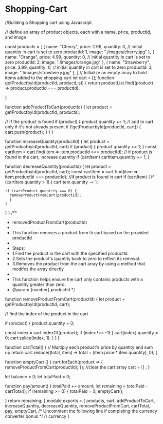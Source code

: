 # Shopping-Cart
//Building a Shopping cart using Javascript. 

// define an array of product objects, each with a name, price, productId, and image

const products = [
  {
    name: "Cherry",
    price: 2.99,
    quantity: 0, // initial quantity in cart is set to zero
    productId: 1,
    image: "./images/cherry.jpg"
  },
  {
    name: "Orange",
    price: 4.99,
    quantity: 0, // initial quantity in cart is set to zero
    productId: 2,
    image: "./images/orange.jpg"
  },
  {
    name: "Strawberry",
    price: 3.99,
    quantity: 0, // initial quantity in cart is set to zero
    productId: 3,
    image: "./images/strawberry.jpg"
  },
]
// Initialize an empty array to hold items added to the shopping cart
let cart = [];
function  getProductbyId(productId, productList) {
   return productList.find((product) => product.productId  === productId);
   
}



function addProductToCart(productId) { 
 let product = getProductbyId(productId, products);

 // If the product is found
  if (product) {
      product.quantity += 1;
  // add to cart only if it's not already present
  if (!getProductbyId(productId, cart)) {
    cart.push(product);
    }
  }
}

function increaseQuantity(productId) {
  let product = getProductbyId(productId, cart)
  if (product) {
    product.quantity += 1;
  }
  const cartItem = cart.find(item => item.productId === productId);
  // if product is found in the cart, increase quantity
  if (cartItem) cartItem.quantity += 1;
}

function decreaseQuantity(productId) {
  let product = getProductbyId(productId, cart);
  const cartItem = cart.find(item => item.productId === productId);
  //if product is found in cart
  if (cartItem) {
    if (cartItem.quantity > 1) {
      cartItem.quantity -= 1;

    if (cartProduct.quantity === 0) {
      removeProductFromCart(productId);
      }
    }
  }
}
/**
 * removedProductFromCart(productId)
 * 
 * This function removes a product from th cart based on the provided productId
 * 
 * Steps:
 * 1.Find the product in the cart with the specified productId.
 * 2.Sets the product's quantity back to zero to reflect its removal. 
 * 3.Removes the product from the cart array by using a method that modifes the array directly
 * 
 * This function helps ensure the cart only contains products with a quantity greater than zero. 
 * @param {number} productId 
 */

function removeProductFromCart(productId) {
  let product = getProductbyId(productId, cart);

  // find the index of the product in the cart

if (product) {
  product.quantity = 0;

  const index = cart.indexOf(product);
  if (index !== -1) {
    cart[index].quantity = 0;
    cart.splice(index, 1);
   } 
  }
}

function cartTotal() {
  // Multiply each product's price by quantity and sum up
  return cart.reduce((total, item) => total + (item.price * item.quantity), 0);
}

function emptyCart () {
  cart.forEach(product => {
    removeProductFromCart(productId);
  });
  //clear the cart array
  cart = [] ;
}

let balance = 0;
let totalPaid = 0;

function pay(amount) {
  totalPaid += amount;
  let remaining = totalPaid - cartTotal();
  if (remaining >= 0) {
    totalPaid = 0;
    emptyCart();
    
  }
  return remaining;
}
module.exports = {
  products,
  cart,
  addProductToCart,
  increaseQuantity,
  decreaseQuantity,
  removeProductFromCart,
  cartTotal,
  pay, 
  emptyCart,
  /* Uncomment the following line if completing the currency converter bonus */
  // currency
}

